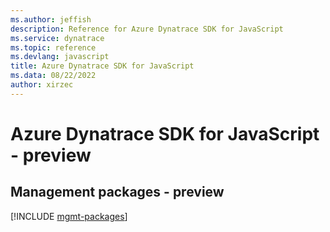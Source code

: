 ```yaml
---
ms.author: jeffish
description: Reference for Azure Dynatrace SDK for JavaScript
ms.service: dynatrace
ms.topic: reference
ms.devlang: javascript
title: Azure Dynatrace SDK for JavaScript
ms.data: 08/22/2022
author: xirzec
---
```

# Azure Dynatrace SDK for JavaScript - preview

## Management packages - preview
[!INCLUDE [mgmt-packages](dynatrace-mgmt-index.md)]
